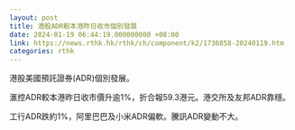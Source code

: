 ```yaml
---
layout: post
title: 港股ADR較本港昨日收市個別發展
date: 2024-01-19 06:44:19.000000000 +08:00
link: https://news.rthk.hk/rthk/ch/component/k2/1736858-20240119.htm
categories: rthk
---
```


港股美國預託證券(ADR)個別發展。

滙控ADR較本港昨日收市價升逾1%，折合報59.3港元。港交所及友邦ADR靠穩。

工行ADR跌約1%，阿里巴巴及小米ADR偏軟。騰訊ADR變動不大。

